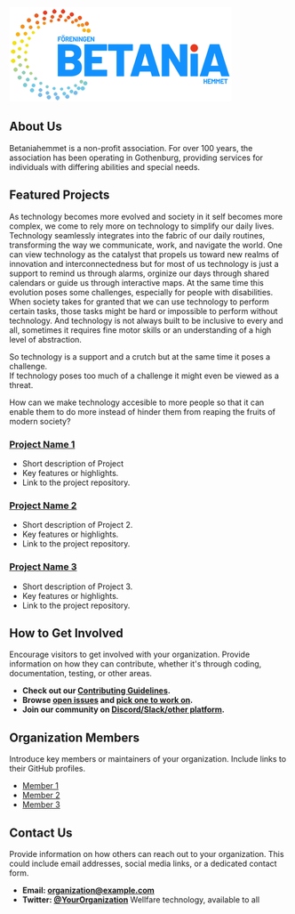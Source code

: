 ![Betania](https://github.com/betaniahemmet/.github/blob/main/media/betaniahemmet-logo.png)

## About Us

Betaniahemmet is a non-profit association. For over 100 years, the association has been operating in Gothenburg, providing services for individuals with differing abilities and special needs.

## Featured Projects

As technology becomes more evolved and society in it self becomes more complex, we come to rely more on technology to simplify our daily lives. Technology seamlessly integrates into the fabric of our daily routines, transforming the way we communicate, work, and navigate the world. One can view technology as the catalyst that propels us toward new realms of innovation and interconnectedness but for most of us technology is just a support to remind us through alarms, orginize our days through shared calendars or guide us through interactive maps. At the same time this evolution poses some challenges, especially for people with disabilities. When society takes for granted that we can use technology to perform certain tasks, those tasks might be hard or impossible to perform without technology. And technology is not always built to be inclusive to every and all, sometimes it requires fine motor skills or an understanding of a high level of abstraction.

So technology is a support and a crutch but at the same time it poses a challenge. <br>
If technology poses too much of a challenge it might even be viewed as a threat.

How can we make technology accesible to more people so that it can enable them to do more instead of hinder them from reaping the fruits of modern society?


### [Project Name 1](Link_to_Project1)
- Short description of Project
- Key features or highlights.
- Link to the project repository.

### [Project Name 2](Link_to_Project2)
- Short description of Project 2.
- Key features or highlights.
- Link to the project repository.

### [Project Name 3](Link_to_Project3)
- Short description of Project 3.
- Key features or highlights.
- Link to the project repository.

## How to Get Involved

Encourage visitors to get involved with your organization. Provide information on how they can contribute, whether it's through coding, documentation, testing, or other areas.

- **Check out our [Contributing Guidelines](Link_to_Contributing_Guidelines).**
- **Browse [open issues](Link_to_Issues) and [pick one to work on](Link_to_Good_First_Issues).**
- **Join our community on [Discord/Slack/other platform](Link_to_Community_Platform).**

## Organization Members

Introduce key members or maintainers of your organization. Include links to their GitHub profiles.

- [Member 1](Link_to_Member1)
- [Member 2](Link_to_Member2)
- [Member 3](Link_to_Member3)

## Contact Us

Provide information on how others can reach out to your organization. This could include email addresses, social media links, or a dedicated contact form.

- **Email: [organization@example.com](mailto:organization@example.com)**
- **Twitter: [@YourOrganization](https://twitter.com/YourOrganization)**
Wellfare technology, available to all 

